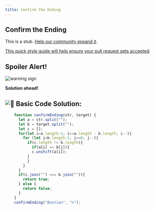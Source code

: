 ```yaml
---
title: Confirm the Ending
---
```

## Confirm the Ending

This is a stub. <a href='https://github.com/freecodecamp/guides/tree/master/src/pages/certifications/javascript-algorithms-and-data-structures/basic-algorithm-scripting/confirm-the-ending/index.md' target='_blank' rel='nofollow'>Help our community expand it</a>.

<a href='https://github.com/freecodecamp/guides/blob/master/README.md' target='_blank' rel='nofollow'>This quick style guide will help ensure your pull request gets accepted</a>.

<!-- The article goes here, in GitHub-flavored Markdown. Feel free to add YouTube videos, images, and CodePen/JSBin embeds  -->

## Spoiler Alert!

![warning sign](//discourse-user-assets.s3.amazonaws.com/original/2X/2/2d6c412a50797771301e7ceabd554cef4edcd74d.gif)

**Solution ahead!**

## ![:beginner:](https://forum.freecodecamp.com/images/emoji/emoji_one/beginner.png?v=3 ":beginner:") Basic Code Solution:
```javascript
    function confirmEnding(str, target) {
	  let a = str.split("");
	  let b = target.split("");
	  let c = [];
	  for(let i=a.length-1; i>=a.length - b.length; i--){
	    for (let j=b.length-1; j>=0; j--){
	      if(c.length != b.length){
	        if(a[i] == b[j]){
	        c.unshift(a[i]);
	      }
	      }
	    }
	  }
	  if(c.join("") === b.join("")){
	    return true;
	  } else {
	    return false;
	  }
	}
	confirmEnding("Bastian", "n");
```